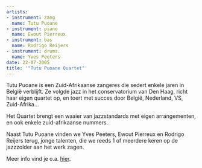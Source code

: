 ```yaml
---
artists:
- instrument: zang
  name: Tutu Puoane
- instrument: piano
  name: Ewout Pierreux
- instrument: bas
  name: Rodrigo Reijers
- instrument: drums.
  name: Yves Peeters
date: 22-07-2005
title: '"Tutu Puoane Quartet"'
---
```

Tutu Puoane is een Zuid-Afrikaanse zangeres die sedert enkele jaren in België verblijft. 
Ze volgde jazz in het conservatorium van Den Haag, richt haar eigen quartet op, en toert 
met succes door België, Nederland, VS, Zuid-Afrika... 

Het Quartet brengt een waaier van jazzstandards met eigen arrangementen, en ook enkele 
zuid-afrikaanse nummers. 

Naast Tutu Puoane vinden we Yves Peeters, Ewout Pierreux en Rodrigo Reijers terug, jonge talenten, die
we reeds 1 of meerdere keren op de jazzzolder aan het werk zagen.

Meer info vind je o.a.
[hier](http://www.music.org.za/artist.asp?id=171).